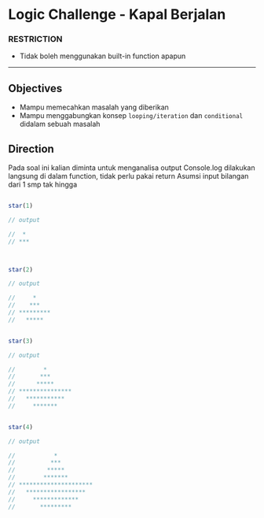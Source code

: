 # Logic Challenge - Kapal Berjalan

### RESTRICTION

- Tidak boleh menggunakan built-in function apapun


---

## Objectives

- Mampu memecahkan masalah yang diberikan
- Mampu menggabungkan konsep `looping/iteration` dan `conditional` didalam sebuah masalah

## Direction

Pada soal ini kalian diminta untuk menganalisa output
Console.log dilakukan langsung di dalam function, tidak perlu pakai return
Asumsi input bilangan dari 1 smp tak hingga

```js

star(1)

// output

//  *
// ***



star(2)

// output

//     * 
//    *** 
// *********
//   *****


star(3)

// output

//        * 
//       *** 
//      ***** 
// *************** 
//   ***********  
//     *******   


star(4)

// output

//           * 
//          *** 
//         *****
//        *******
// ********************* 
//   *****************   
//     *************     
//       *********       
```
